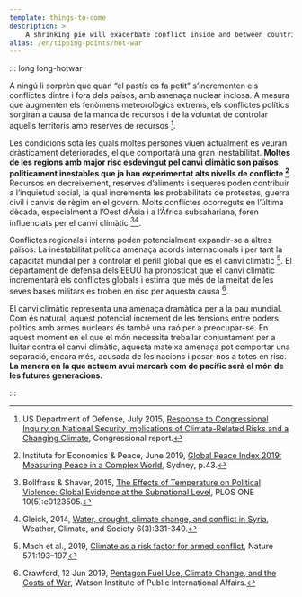 ```yaml
---
template: things-to-come
description: >
    A shrinking pie will exacerbate conflict inside and between countries, including nuclear-armed powers. As extreme weather phenomenons amplify, political conflicts will arise over resources scarcity and territorial control. The conditions under which many people live will drastically deteriorate leading to major instabilities.
alias: /en/tipping-points/hot-war
---
```


::: long long-hotwar


A ningú li sorprèn que quan “el pastís es fa petit” s’incrementen els conflictes dintre i fora dels països, amb amenaça nuclear inclosa. A mesura que augmenten els fenòmens meteorològics extrems, els conflictes polítics sorgiran a causa de la manca de recursos i de la voluntat de controlar aquells territoris amb reserves de recursos [^Defense2015].

Les condicions sota les quals moltes persones viuen actualment es veuran dràsticament deteriorades, el que comportarà una gran inestabilitat. **Moltes de les regions amb major risc esdevingut pel canvi climàtic son països políticament inestables que ja han experimentat alts nivells de conflicte [^GPI2019]**. Recursos en decreixement, reserves d’aliments i sequeres poden contribuir a l’inquietud social, la qual incrementa les probabilitats de protestes, guerra civil i canvis de règim en el govern. Molts conflictes ocorreguts en l’última dècada, especialment a l’Oest d’Àsia i a l’Àfrica subsahariana, foren influenciats per el canvi climàtic [^Bollfrass2015][^Gleick2014].

Conflictes regionals i interns poden potencialment expandir-se a altres països. La inestabilitat política amenaça acords internacionals i per tant la capacitat mundial per a controlar el perill global que es el canvi climàtic [^Mach2019]. El departament de defensa dels EEUU ha pronosticat que el canvi climàtic incrementarà els conflictes globals i estima que més de la meitat de les seves bases militars es troben en risc per aquesta causa [^Crawford2019]. 

El canvi climàtic representa una amenaça dramàtica per a la pau mundial. Com és natural, aquest potencial increment de les tensions entre poders polítics amb armes nuclears és també una raó per a preocupar-se. En aquest moment en el que el món necessita treballar conjuntament per a lluitar contra el canvi climàtic, aquesta mateixa amenaça pot comportar una separació, encara més, acusada de les nacions i posar-nos a totes en risc. **La manera en la que actuem avui marcarà com de pacífic serà el món de les futures generacions.**

<!-- ## References -->

[^Defense2015]: US Department of Defense, July 2015, [Response to Congressional Inquiry on National Security Implications of Climate-Related Risks and a Changing Climate](https://archive.defense.gov/pubs/150724-congressional-report-on-national-implications-of-climate-change.pdf?source=govdelivery), Congressional report.

[^GPI2019]: Institute for Economics & Peace, June 2019, [Global Peace Index 2019: Measuring Peace in a Complex World](http://visionofhumanity.org/reports), Sydney, p.43.

[^Bollfrass2015]: Bollfrass & Shaver, 2015, [The Effects of Temperature on Political Violence: Global Evidence at the Subnational Level](https://doi.org/10.1371/journal.pone.0123505), PLOS ONE 10(5):e0123505.

[^Gleick2014]: Gleick, 2014, [Water, drought, climate change, and conflict in Syria](https://doi.org/10.1175/WCAS-D-13-00059.1), Weather, Climate, and Society 6(3):331-340.

[^Mach2019]: Mach et al., 2019, [Climate as a risk factor for armed conflict](https://www.nature.com/articles/s41586-019-1300-6), Nature 571:193–197.

[^Crawford2019]: Crawford, 12 Jun 2019, [Pentagon Fuel Use, Climate Change, and the Costs of War](https://archive.defense.gov/pubs/150724-congressional-report-on-national-implications-of-climate-change.pdf?source=govdelivery), Watson Institute of Public International Affairs.

<!-- \
\

[https://www.youtube.com/watch?v=PiMCxTaxZ8I](https://www.youtube.com/watch?v=PiMCxTaxZ8I)

▢ -->

:::
